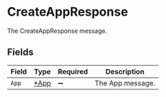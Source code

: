 # CreateAppResponse

The CreateAppResponse message.


## Fields

| Field                              | Type                               | Required                           | Description                        |
| ---------------------------------- | ---------------------------------- | ---------------------------------- | ---------------------------------- |
| `App`                              | [*App](../../models/shared/app.md) | :heavy_minus_sign:                 | The App message.                   |